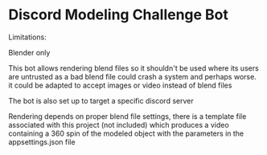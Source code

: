 # Discord Modeling Challenge Bot

Limitations:

Blender only

This bot allows rendering blend files so it shouldn't be used where its users are untrusted as a bad blend file could crash a system and perhaps worse. it could be adapted to accept images or video instead of blend files

The bot is also set up to target a specific discord server

Rendering depends on proper blend file settings, there is a template file associated with this project (not included) which produces a video containing a 360 spin of the modeled object with the parameters in the appsettings.json file
